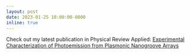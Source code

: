 ```yaml
---
layout: post
date: 2023-01-25 10:00:00-0000
inline: true
---
```


Check out my latest publication in Physical Review Applied: [Experimental Characterization of Photoemission from Plasmonic Nanogroove Arrays](https://doi.org/10.1103/PhysRevApplied.19.034034)